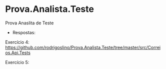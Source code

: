 # Prova.Analista.Teste
Prova Anaslita de Teste

- Respostas:

Exercício 4:
https://github.com/rodrigoslino/Prova.Analista.Teste/tree/master/src/Correios.Api.Tests

Exercício 5:

